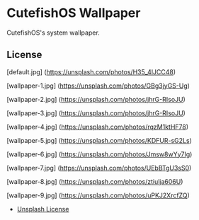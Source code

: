 # CutefishOS Wallpaper

CutefishOS's system wallpaper.

## License

[default.jpg] (https://unsplash.com/photos/H35_4lJCC48)

[wallpaper-1.jpg] (https://unsplash.com/photos/GBg3jyGS-Ug)

[wallpaper-2.jpg] (https://unsplash.com/photos/jhrG-RIsoJU)

[wallpaper-3.jpg] (https://unsplash.com/photos/jhrG-RIsoJU)

[wallpaper-4.jpg] (https://unsplash.com/photos/rqzM1ktHF78)

[wallpaper-5.jpg] (https://unsplash.com/photos/KDFUR-sG2Ls)

[wallpaper-6.jpg] (https://unsplash.com/photos/Jmsw8wYy7Ig)

[wallpaper-7.jpg] (https://unsplash.com/photos/UEbBTgU3sS0)

[wallpaper-8.jpg] (https://unsplash.com/photos/ztiulja606U)

[wallpaper-9.jpg] (https://unsplash.com/photos/uPKJ2XrcfZQ)

* [Unsplash License](https://unsplash.com/license)
